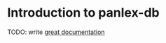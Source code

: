# Introduction to panlex-db

TODO: write [great documentation](http://jacobian.org/writing/what-to-write/)

